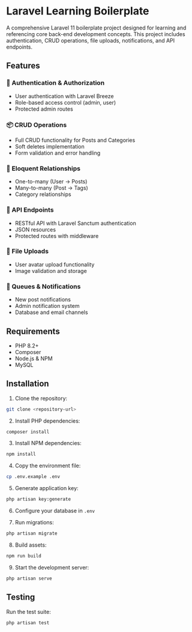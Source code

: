 # Laravel Learning Boilerplate

A comprehensive Laravel 11 boilerplate project designed for learning and referencing core back-end development concepts. This project includes authentication, CRUD operations, file uploads, notifications, and API endpoints.

## Features

### 🔐 Authentication & Authorization

-   User authentication with Laravel Breeze
-   Role-based access control (admin, user)
-   Protected admin routes

### 📦 CRUD Operations

-   Full CRUD functionality for Posts and Categories
-   Soft deletes implementation
-   Form validation and error handling

### 🔗 Eloquent Relationships

-   One-to-many (User → Posts)
-   Many-to-many (Post → Tags)
-   Category relationships

### 🔄 API Endpoints

-   RESTful API with Laravel Sanctum authentication
-   JSON resources
-   Protected routes with middleware

### 📁 File Uploads

-   User avatar upload functionality
-   Image validation and storage

### 🔄 Queues & Notifications

-   New post notifications
-   Admin notification system
-   Database and email channels

## Requirements

-   PHP 8.2+
-   Composer
-   Node.js & NPM
-   MySQL

## Installation

1. Clone the repository:

```bash
git clone <repository-url>
```

2. Install PHP dependencies:

```bash
composer install
```

3. Install NPM dependencies:

```bash
npm install
```

4. Copy the environment file:

```bash
cp .env.example .env
```

5. Generate application key:

```bash
php artisan key:generate
```

6. Configure your database in `.env`

7. Run migrations:

```bash
php artisan migrate
```

8. Build assets:

```bash
npm run build
```

9. Start the development server:

```bash
php artisan serve
```

## Testing

Run the test suite:

```bash
php artisan test
```